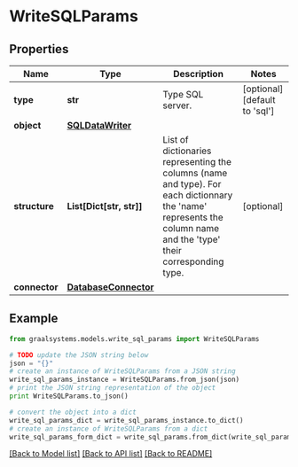 # WriteSQLParams


## Properties

Name | Type | Description | Notes
------------ | ------------- | ------------- | -------------
**type** | **str** | Type SQL server. | [optional] [default to 'sql']
**object** | [**SQLDataWriter**](SQLDataWriter.md) |  | 
**structure** | **List[Dict[str, str]]** | List of dictionaries representing the columns (name and type). For each dictionnary the         &#39;name&#39; represents the column name and the &#39;type&#39; their corresponding type. | [optional] 
**connector** | [**DatabaseConnector**](DatabaseConnector.md) |  | 

## Example

```python
from graalsystems.models.write_sql_params import WriteSQLParams

# TODO update the JSON string below
json = "{}"
# create an instance of WriteSQLParams from a JSON string
write_sql_params_instance = WriteSQLParams.from_json(json)
# print the JSON string representation of the object
print WriteSQLParams.to_json()

# convert the object into a dict
write_sql_params_dict = write_sql_params_instance.to_dict()
# create an instance of WriteSQLParams from a dict
write_sql_params_form_dict = write_sql_params.from_dict(write_sql_params_dict)
```
[[Back to Model list]](../README.md#documentation-for-models) [[Back to API list]](../README.md#documentation-for-api-endpoints) [[Back to README]](../README.md)


